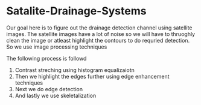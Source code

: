 # Satalite-Drainage-Systems
Our goal here is to figure out the drainage detection channel  using satellite images. The satellite images have a lot of noise so we will have to thruoghly clean the image or atleast highlight the contours to do requried detection. So we use image processing techniques

The following process is followd


1.   Contrast streching using histogram equalizaiotn
2.   Then we highlight the edges further using edge enhancement techniques
3.   Next we do edge detection
4.   And lastly we use skeletalization 
